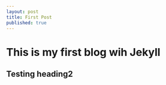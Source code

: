 ```yaml
---
layout: post
title: First Post
published: true
---
```


# This is my first blog wih Jekyll

## Testing heading2
